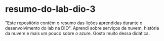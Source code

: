 # resumo-do-lab-dio-3
"Este repositório contém o resumo das lições aprendidas durante o desenvolvimento do lab na DIO".
Aprendi sobre serviços de nuvem, história da nuvem e mais um pouco sobre o azure. Gosto muito dessa didática.
